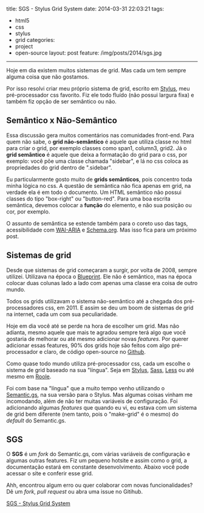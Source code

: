 title: SGS - Stylus Grid System
date: 2014-03-31 22:03:21
tags: 
- html5
- css
- stylus
- grid
categories: 
- project
- open-source
layout: post
feature: /img/posts/2014/sgs.jpg
---

Hoje em dia existem muitos sistemas de grid. Mas cada um tem sempre alguma coisa que não gostamos.

<!-- more -->

Por isso resolvi criar meu próprio sistema de grid, escrito em [Stylus](http://learnboost.github.io/stylus/), meu pré-processador css favorito. Fiz ele todo fluído (não possui largura fixa) e também fiz opção de ser semântico ou não.

## Semântico x Não-Semântico

Essa discussão gera muitos comentários nas comunidades front-end. Para quem não sabe, o **grid não-semântico** é aquele que utiliza classe no html para criar o grid, por exemplo classes como span1, column3, grid2. Já o **grid semântico** é aquele que deixa a formatação do grid para o css, por exemplo: você põe uma classe chamada "sidebar", e lá no css coloca as propriedades do grid dentro de ".sidebar".

Eu particularmente gosto muito de **grids semânticos**, pois concentro toda minha lógica no css. A questão de semântica não fica apenas em grid, na verdade ela é em todo o documento. Um HTML semântico não possui classes do tipo "box-right" ou "button-red". Para uma boa escrita semântica, devemos colocar a **função** do elemento, e não sua posição ou cor, por exemplo.

O assunto de semântica se estende também para o coreto uso das tags, acessibilidade com [WAI-ARIA](http://www.w3.org/WAI/intro/aria) e [Schema.org](https://schema.org/). Mas isso fica para um próximo post.

## Sistemas de grid

Desde que sistemas de grid começaram a surgir, por volta de 2008, sempre utilizei. Utilizava na época o [Blueprint](http://www.blueprintcss.org/). Ele não é semântico, mas na época colocar duas colunas lado a lado com apenas uma classe era coisa de outro mundo.

Todos os grids utilizavam o sistema não-semântico até a chegada dos pré-processadores css, em 2011. E assim se deu um boom de sistemas de grid na internet, cada um com sua peculiaridade.

Hoje em dia você até se perde na hora de escolher um grid. Mas não adianta, mesmo aquele que mais te agradou sempre terá algo que você gostaria de melhorar ou até mesmo adicionar novas *features*. Por querer adicionar essas features, 90% dos grids hoje são feitos com algo pré-processador e claro, de código open-source no [Github](https://github.com).

Como quase todo mundo utiliza pré-processador css, cada um escolhe o sistema de grid baseado na sua "língua". Seja em [Stylus](http://learnboost.github.io/stylus/), [Sass](http://sass-lang.com/), [Less](http://lesscss.org/) ou até mesmo em [Roole](http://roole.org/).

Foi com base na "língua" que a muito tempo venho utilizando o [Semantic.gs](http://semantic.gs), na sua versão para o Stylus. Mas algumas coisas vinham me incomodando, além de não ter muitas variáveis de configuração. Foi adicionando algumas *features* que quando eu vi, eu estava com um sistema de grid bem diferente (nem tanto, pois o "make-grid" é o mesmo) do *default* do Semantic.gs.

## SGS

O **SGS** é um *fork* do Semantic.gs, com várias variáveis de configuração e algumas outras features. Fiz um pequeno hotsite e assim como o grid, a documentação estará em constante desenvolvimento. Abaixo você pode acessar o site e conferir esse grid.

Ahh, encontrou algum erro ou quer colaborar com novas funcionalidades? Dê um *fork*, *pull request* ou abra uma issue no Gitihub.

<a href="http://diogomoretti.github.io/sgs/" class="btn btn-info"><i class="fa fa-share"></i>SGS - Stylus Grid System</a>